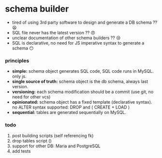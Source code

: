 # schema builder

* tired of using 3rd party software to design and generate a DB schema ?? :tired_face:
* SQL file never has the latest version ?? :angry:
* unclear documentation of other schema builders ?? :cry:
* SQL is declarative, no need for JS imperative syntax to generate a schema :no_mouth:

### principles

* **simple:** schema object generates SQL code, SQL code runs in MySQL. only js.
* **single source of truth:** schema object is the db schema, always last version.
* **versioning:** each schema modification should be a commit (use git, no need for other vcs)
* **opinionated:** schema object has a fixed template (declarative syntax). no ALTER syntax supported: DROP and ( CREATE + LOAD )
* **sequential:** tables are generated sequentially on MySQL.

### todo 

1. post building scripts (self referencing fk)
2. drop tables script ()
3. support for other DB: Maria and PostgreSQL
4. add tests
